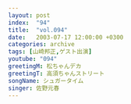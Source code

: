 ```yaml
---
layout: post
index:  "94"
title:  "vol.094"
date:   2003-07-17 12:00:00 +0300
categories: archive
tags: [山崎邦正,ゲスト出演]
youtube: "094"
greetingM: 松ちゃんデカ
greetingT: 高須ちゃんストリート
songName: シュガータイム
singer: 佐野元春
---
```

